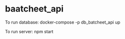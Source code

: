 # baatcheet_api


To run database: 
 docker-compose -p db_batcheet_api up
 
To run server: 
  npm start
  
  
